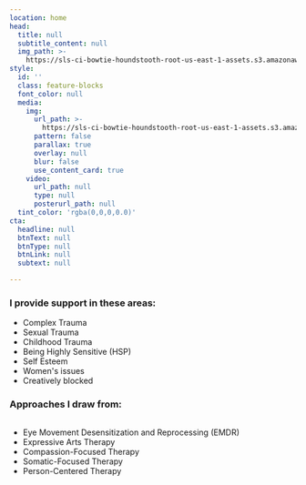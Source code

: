 ```yaml
---
location: home
head:
  title: null
  subtitle_content: null
  img_path: >-
    https://sls-ci-bowtie-houndstooth-root-us-east-1-assets.s3.amazonaws.com/NickArrasate/perceptivecounseling/1645406111630-pawel-czerwinski-9lNoGFaNI2c-unsplash.jpg
style:
  id: ''
  class: feature-blocks
  font_color: null
  media:
    img:
      url_path: >-
        https://sls-ci-bowtie-houndstooth-root-us-east-1-assets.s3.amazonaws.com/NickArrasate/perceptivecounseling/1666311183153-kseniya-lapteva-1ZiXy3kQGe8-unsplash.jpg
      pattern: false
      parallax: true
      overlay: null
      blur: false
      use_content_card: true
    video:
      url_path: null
      type: null
      posterurl_path: null
  tint_color: 'rgba(0,0,0,0.0)'
cta:
  headline: null
  btnText: null
  btnType: null
  btnLink: null
  subtext: null

---
```

<div class="d-flex align-items-center justify-content-around row">
<div class="col-12">
<h3>I provide support in these areas:</h3>
<ul class="home-list">
<li>Complex Trauma</li>
<li>Sexual Trauma&nbsp;</li>
<li>Childhood Trauma</li>
<li>Being Highly Sensitive (HSP)</li>
<li>Self Esteem</li>
<li>Women's issues</li>
<li>Creatively blocked&nbsp;</li>
</ul>
<h3>Approaches I draw from:</h3>
<ul class="home-list" style="columns: 1;">
<li>
<p style="margin-bottom: 0;">Eye Movement Desensitization and Reprocessing (EMDR)</p>
</li>
<li>Expressive Arts Therapy&nbsp;</li>
<li>Compassion-Focused Therapy</li>
<li>Somatic-Focused Therapy</li>
<li>Person-Centered Therapy&nbsp;</li>
</ul>
</div>
</div>

